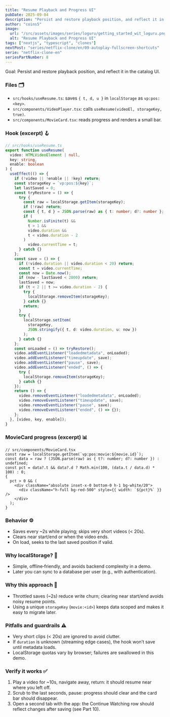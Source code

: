 ```yaml
---
title: "Resume Playback and Progress UI"
pubDate: 2025-09-04
description: "Persist and restore playback position, and reflect it in the catalog UI."
author: "coins5"
image:
  url: "/src/assets/images/series/loguru/getting_started_wit_loguru.png"
  alt: "Resume Playback and Progress UI"
tags: ["nextjs", "typescript", "clones"]
nextPost: "series/netflix-clone/en/09-autoplay-fullscreen-shortcuts"
serie: "netflix-clone-en"
seriesPartNumber: 8
---
```


Goal: Persist and restore playback position, and reflect it in the catalog UI.

### Files 🗂️

- `src/hooks/useResume.ts`: saves `{ t, d, u }` in `localStorage` as `vp:pos:<key>`.
- `src/components/VideoPlayer.tsx`: calls `useResume(videoEl, storageKey, true)`.
- `src/components/MovieCard.tsx`: reads progress and renders a small bar.

### Hook (excerpt) 🪝

```ts
// src/hooks/useResume.ts
export function useResume(
  video: HTMLVideoElement | null,
  key: string,
  enable: boolean
) {
  useEffect(() => {
    if (!video || !enable || !key) return;
    const storageKey = `vp:pos:${key}`;
    let lastSaved = 0;
    const tryRestore = () => {
      try {
        const raw = localStorage.getItem(storageKey);
        if (!raw) return;
        const { t, d } = JSON.parse(raw) as { t: number; d?: number };
        if (
          Number.isFinite(t) &&
          t > 1 &&
          video.duration &&
          t < video.duration - 2
        )
          video.currentTime = t;
      } catch {}
    };
    const save = () => {
      if (!video.duration || video.duration < 20) return;
      const t = video.currentTime;
      const now = Date.now();
      if (now - lastSaved < 2000) return;
      lastSaved = now;
      if (t < 2 || t >= video.duration - 2) {
        try {
          localStorage.removeItem(storageKey);
        } catch {}
        return;
      }
      try {
        localStorage.setItem(
          storageKey,
          JSON.stringify({ t, d: video.duration, u: now })
        );
      } catch {}
    };
    const onLoaded = () => tryRestore();
    video.addEventListener("loadedmetadata", onLoaded);
    video.addEventListener("timeupdate", save);
    video.addEventListener("pause", save);
    video.addEventListener("ended", () => {
      try {
        localStorage.removeItem(storageKey);
      } catch {}
    });
    return () => {
      video.removeEventListener("loadedmetadata", onLoaded);
      video.removeEventListener("timeupdate", save);
      video.removeEventListener("pause", save);
      video.removeEventListener("ended", () => {});
    };
  }, [video, key, enable]);
}
```

### MovieCard progress (excerpt) 📊

```tsx
// src/components/MovieCard.tsx
const raw = localStorage.getItem(`vp:pos:movie:${movie.id}`);
const data = raw ? (JSON.parse(raw) as { t?: number; d?: number }) : undefined;
const pct = data?.t && data?.d ? Math.min(100, (data.t / data.d) * 100) : 0;
{
  pct > 0 && (
    <div className="absolute inset-x-0 bottom-0 h-1 bg-white/20">
      <div className="h-full bg-red-500" style={{ width: `${pct}%` }} />
    </div>
  );
}
```

### Behavior ⚙️

- Saves every ~2s while playing; skips very short videos (< 20s).
- Clears near start/end or when the video ends.
- On load, seeks to the last saved position if valid.

### Why localStorage? 💾

- Simple, offline‑friendly, and avoids backend complexity in a demo.
- Later you can sync to a database per user (e.g., with authentication).

### Why this approach 🧠

- Throttled saves (~2s) reduce write churn; clearing near start/end avoids noisy resume points.
- Using a unique `storageKey` (`movie:<id>`) keeps data scoped and makes it easy to migrate later.

### Pitfalls and guardrails ⚠️

- Very short clips (< 20s) are ignored to avoid clutter.
- If `duration` is unknown (streaming edge cases), the hook won’t save until metadata loads.
- LocalStorage quotas vary by browser; failures are swallowed in this demo.

### Verify it works ✅

1. Play a video for ~10s, navigate away, return: it should resume near where you left off.
2. Scrub to the last seconds, pause: progress should clear and the card bar should disappear.
3. Open a second tab with the app: the Continue Watching row should reflect changes after saving (see Part 10).
